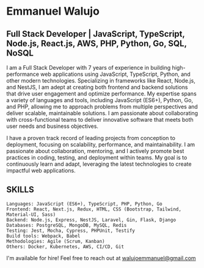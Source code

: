 # Emmanuel Walujo
## Full Stack Developer | JavaScript, TypeScript, Node.js, React.js, AWS, PHP, Python, Go, SQL, NoSQL

I am a Full Stack Developer with 7 years of experience in building high-performance web applications using JavaScript, TypeScript, Python, and other modern technologies. Specializing in frameworks like React, Node.js, and NestJS, I am adept at creating both frontend and backend solutions that drive user engagement and optimize performance. My expertise spans a variety of languages and tools, including JavaScript (ES6+), Python, Go, and PHP, allowing me to approach problems from multiple perspectives and deliver scalable, maintainable solutions. I am passionate about collaborating with cross-functional teams to deliver innovative software that meets both user needs and business objectives.

I have a proven track record of leading projects from conception to deployment, focusing on scalability, performance, and maintainability. I am passionate about collaboration, mentoring, and I actively promote best practices in coding, testing, and deployment within teams. My goal is to continuously learn and adapt, leveraging the latest technologies to create impactful web applications.

## SKILLS
    Languages: JavaScript (ES6+), TypeScript, PHP, Python, Go
    Frontend: React, Next.js, Redux, HTML, CSS (Bootstrap, Tailwind, Material-UI, Sass)
    Backend: Node.js, Express, NestJS, Laravel, Gin, Flask, Django
    Databases: PostgreSQL, MongoDB, MySQL, Redis
    Testing: Jest, Mocha, Cypress, PHPUnit, Testify
    Build tools: Webpack, Babel
    Methodologies: Agile (Scrum, Kanban)
    Others: Docker, Kubernetes, AWS, CI/CD, Git
    

I'm available for hire! Feel free to reach out at walujoemmanuel@gmail.com
